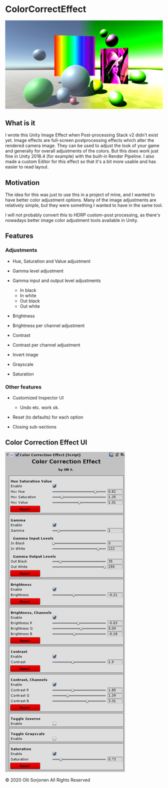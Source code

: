 # ColorCorrectEffect

![Color correction in action](colorCorrectionEffect_demo.png)

## What is it

I wrote this Unity Image Effect when Post-processing Stack v2 didn't exist yet. Image effects are full-screen postprocessing effects which alter the rendered camera image. They can be used to adjust the look of your game and generally for overall adjustments of the colors. But this does work just fine in Unity 2018.4 (for example) with the built-in Render Pipeline. I also made a custom Editor for this effect so that it's a bit more usable and has easier to read layout.

## Motivation

The idea for this was just to use this in a project of mine, and I wanted to have better color adjustment options.
Many of the image adjustments are relatively simple, but they were something I wanted to have in the same tool.

I will not probably convert this to HDRP custom-post processing, as there's nowadays better image color adjustment tools available in Unity.

## Features

### Adjustments

- Hue, Saturation and Value adjustment

- Gamma level adjustment

- Gamma input and output level adjustments
    - In black
    - In white
    - Out black
    - Out white
- Brightness

- Brightness per channel adjustment

- Contrast

- Contrast per channel adjustment

- Invert image

- Grayscale

- Saturation

### Other features

- Customized Inspector UI
    - Undo etc. work ok.

- Reset (to defaults) for each option

- Closing sub-sections

## Color Correction Effect UI

![Color correction effect's UI](colorCorrectionEffect_ui.png)

© 2020 Olli Sorjonen All Rights Reserved
